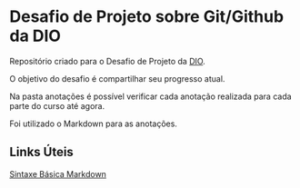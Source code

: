 # Desafio de Projeto sobre Git/Github da DIO
Repositório criado para o Desafio de Projeto da [DIO](https://www.dio.me/).

O objetivo do desafio é compartilhar seu progresso atual.

Na pasta anotações é possível verificar cada anotação realizada para cada parte do curso até agora.

Foi utilizado o Markdown para as anotações.

## Links Úteis
[Sintaxe Básica Markdown](https://www.markdownguide.org/basic-syntax/)
